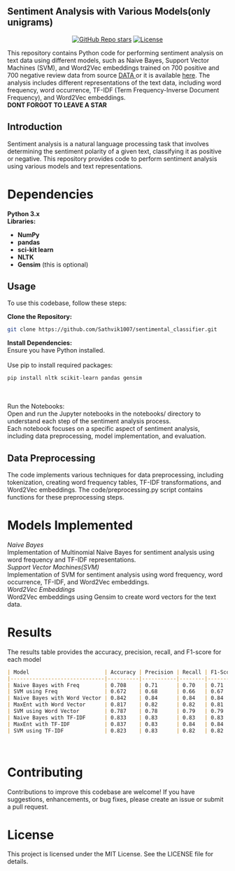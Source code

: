 ## Sentiment Analysis with Various Models(only unigrams)

<div align="center">
  <a href="https://github.com/Sathvik1007/sentimental_classifier/stargazers"><img alt="GitHub Repo stars" src="https://img.shields.io/github/stars/Sathvik1007/sentimental_classifier"></a>
  <a href="[https://github.com/mfts/papermark/blob/main/LICENSE](https://github.com/Sathvik1007/sentimental_classifier/blob/main/LICENSE)"><img alt="License" src="https://img.shields.io/badge/license-MIT-purple"></a>
</div>


This repository contains Python code for performing sentiment analysis on text data using different models, such as Naive Bayes, Support Vector Machines (SVM), and Word2Vec embeddings trained on 700 positive and 700 negative review data from source <a href = https://www.cs.cornell.edu/people/pabo/-movie-review-data/>DATA </a> or it is available <a href = https://github.com/Sathvik1007/sentimental_classifier/blob/main/review_polarity.tar.gz>here</a>. The analysis includes different representations of the text data, including word frequency, word occurrence, TF-IDF (Term Frequency-Inverse Document Frequency), and Word2Vec embeddings.<br />
**DONT FORGOT TO LEAVE A STAR** <br />

## Introduction
Sentiment analysis is a natural language processing task that involves determining the sentiment polarity of a given text, classifying it as positive or negative. This repository provides code to perform sentiment analysis using various models and text representations.

# Dependencies
**Python 3.x** <br />
**Libraries:** <br />
- **NumPy**
- **pandas**
- **sci-kit learn**
- **NLTK**
- **Gensim** (this is optional)
  
## Usage
To use this codebase, follow these steps:

**Clone the Repository:**

```bash
git clone https://github.com/Sathvik1007/sentimental_classifier.git
```


**Install Dependencies:**<br />
Ensure you have Python installed.
<br /><br />
Use pip to install required packages:
```bash
pip install nltk scikit-learn pandas gensim
```
<br /><br />
Run the Notebooks:
<br />
Open and run the Jupyter notebooks in the notebooks/ directory to understand each step of the sentiment analysis process.<br />
Each notebook focuses on a specific aspect of sentiment analysis, including data preprocessing, model implementation, and evaluation.<br />

## Data Preprocessing
The code implements various techniques for data preprocessing, including tokenization, creating word frequency tables, TF-IDF transformations, and Word2Vec embeddings. The code/preprocessing.py script contains functions for these preprocessing steps.

# Models Implemented
*Naive Bayes* <br />
Implementation of Multinomial Naive Bayes for sentiment analysis using word frequency and TF-IDF representations.<br />
*Support Vector Machines(SVM)* <br />
Implementation of SVM for sentiment analysis using word frequency, word occurrence, TF-IDF, and Word2Vec embeddings.<br />
*Word2Vec Embeddings* <br />
Word2Vec embeddings using Gensim to create word vectors for the text data.<br />
# Results
The results table provides the accuracy, precision, recall, and F1-score for each model <br />
```markdown
| Model                        | Accuracy | Precision | Recall | F1-Score | Support |
|------------------------------|----------|-----------|--------|----------|---------|
| Naive Bayes with Freq        | 0.708    | 0.71      | 0.70   | 0.71     | 300     |
| SVM using Freq               | 0.672    | 0.68      | 0.66   | 0.67     | 300     |
| Naive Bayes with Word Vector | 0.842    | 0.84      | 0.84   | 0.84     | 302     |
| MaxEnt with Word Vector      | 0.817    | 0.82      | 0.82   | 0.81     | 302     |
| SVM using Word Vector        | 0.787    | 0.78      | 0.79   | 0.79     | 302     |
| Naive Bayes with TF-IDF      | 0.833    | 0.83      | 0.83   | 0.83     | 302     |
| MaxEnt with TF-IDF           | 0.837    | 0.83      | 0.84   | 0.84     | 302     |
| SVM using TF-IDF             | 0.823    | 0.83      | 0.82   | 0.82     | 302     |
```
<br />

# Contributing
Contributions to improve this codebase are welcome! If you have suggestions, enhancements, or bug fixes, please create an issue or submit a pull request.
<br />
# License 
This project is licensed under the MIT License. See the LICENSE file for details.







